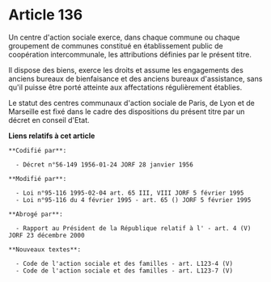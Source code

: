 # Article 136

Un centre d'action sociale exerce, dans chaque commune ou chaque groupement de communes constitué en établissement public de
coopération intercommunale, les attributions définies par le présent titre.

Il dispose des biens, exerce les droits et assume les engagements des anciens bureaux de bienfaisance et des anciens bureaux
d'assistance, sans qu'il puisse être porté atteinte aux affectations régulièrement établies.

Le statut des centres communaux d'action sociale de Paris, de Lyon et de Marseille est fixé dans le cadre des dispositions du
présent titre par un décret en conseil d'Etat.

**Liens relatifs à cet article**

	**Codifié par**:

	  - Décret n°56-149 1956-01-24 JORF 28 janvier 1956

	**Modifié par**:

	  - Loi n°95-116 1995-02-04 art. 65 III, VIII JORF 5 février 1995
	  - Loi n°95-116 du 4 février 1995 - art. 65 () JORF 5 février 1995

	**Abrogé par**:

	  - Rapport au Président de la République relatif à l' - art. 4 (V) JORF 23 décembre 2000

	**Nouveaux textes**:

	  - Code de l'action sociale et des familles - art. L123-4 (V)
	  - Code de l'action sociale et des familles - art. L123-7 (V)
